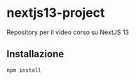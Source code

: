 # nextjs13-project
Repository per il video corso su NextJS 13

## Installazione
```bash
npm install
```
